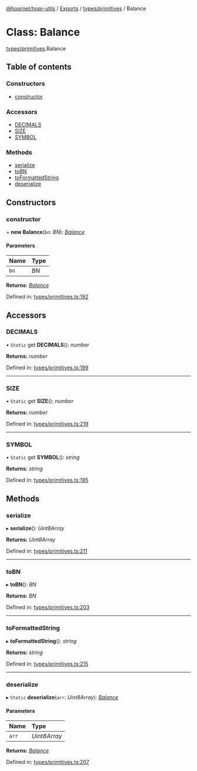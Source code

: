 [@hoprnet/hopr-utils](../README.md) / [Exports](../modules.md) / [types/primitives](../modules/types_primitives.md) / Balance

# Class: Balance

[types/primitives](../modules/types_primitives.md).Balance

## Table of contents

### Constructors

- [constructor](types_primitives.balance.md#constructor)

### Accessors

- [DECIMALS](types_primitives.balance.md#decimals)
- [SIZE](types_primitives.balance.md#size)
- [SYMBOL](types_primitives.balance.md#symbol)

### Methods

- [serialize](types_primitives.balance.md#serialize)
- [toBN](types_primitives.balance.md#tobn)
- [toFormattedString](types_primitives.balance.md#toformattedstring)
- [deserialize](types_primitives.balance.md#deserialize)

## Constructors

### constructor

\+ **new Balance**(`bn`: _BN_): [_Balance_](types_primitives.balance.md)

#### Parameters

| Name | Type |
| :--- | :--- |
| `bn` | _BN_ |

**Returns:** [_Balance_](types_primitives.balance.md)

Defined in: [types/primitives.ts:192](https://github.com/hoprnet/hoprnet/blob/448a47a/packages/utils/src/types/primitives.ts#L192)

## Accessors

### DECIMALS

• `Static` get **DECIMALS**(): _number_

**Returns:** _number_

Defined in: [types/primitives.ts:199](https://github.com/hoprnet/hoprnet/blob/448a47a/packages/utils/src/types/primitives.ts#L199)

---

### SIZE

• `Static` get **SIZE**(): _number_

**Returns:** _number_

Defined in: [types/primitives.ts:219](https://github.com/hoprnet/hoprnet/blob/448a47a/packages/utils/src/types/primitives.ts#L219)

---

### SYMBOL

• `Static` get **SYMBOL**(): _string_

**Returns:** _string_

Defined in: [types/primitives.ts:195](https://github.com/hoprnet/hoprnet/blob/448a47a/packages/utils/src/types/primitives.ts#L195)

## Methods

### serialize

▸ **serialize**(): _Uint8Array_

**Returns:** _Uint8Array_

Defined in: [types/primitives.ts:211](https://github.com/hoprnet/hoprnet/blob/448a47a/packages/utils/src/types/primitives.ts#L211)

---

### toBN

▸ **toBN**(): _BN_

**Returns:** _BN_

Defined in: [types/primitives.ts:203](https://github.com/hoprnet/hoprnet/blob/448a47a/packages/utils/src/types/primitives.ts#L203)

---

### toFormattedString

▸ **toFormattedString**(): _string_

**Returns:** _string_

Defined in: [types/primitives.ts:215](https://github.com/hoprnet/hoprnet/blob/448a47a/packages/utils/src/types/primitives.ts#L215)

---

### deserialize

▸ `Static` **deserialize**(`arr`: _Uint8Array_): [_Balance_](types_primitives.balance.md)

#### Parameters

| Name  | Type         |
| :---- | :----------- |
| `arr` | _Uint8Array_ |

**Returns:** [_Balance_](types_primitives.balance.md)

Defined in: [types/primitives.ts:207](https://github.com/hoprnet/hoprnet/blob/448a47a/packages/utils/src/types/primitives.ts#L207)
